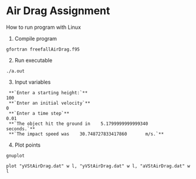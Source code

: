 # Air Drag Assignment

How to run program with Linux

1. Compile program
```
gfortran freefallAirDrag.f95
```
2. Run executable
```
./a.out
```
3. Input variables
```
 **`Enter a starting height:`**
100
 **`Enter an initial velocity`**
0
 **`Enter a time step`**
0.01
 **`The object hit the ground in    5.1799999999999340       seconds.`**
 **`The impact speed was    30.748727833417860       m/s.`**
```
4. Plot points
```
gnuplot

plot "yVStAirDrag.dat" w l, "yVStAirDrag.dat" w l, "aVStAirDrag.dat" w l
```

